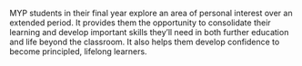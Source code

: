 MYP students in their final year explore an area of personal interest over an extended period. It provides them the
opportunity to consolidate their learning and develop important skills they’ll need in both further education and life
beyond the classroom. It also helps them develop confidence to become principled, lifelong learners.
